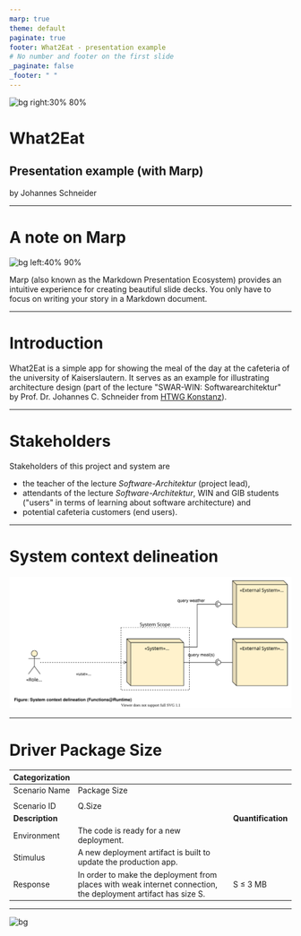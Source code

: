 ```yaml
---
marp: true
theme: default
paginate: true
footer: What2Eat - presentation example
# No number and footer on the first slide
_paginate: false
_footer: " "
---
```


<!-- This reserves 30% of the slide width for the image on the right. The image itself is scaled to 80% size. -->
![bg right:30% 80%](https://www.htwg-konstanz.de/fileadmin/pub/allgemein/Grafiken/logo/logo_pos.svg)

# What2Eat

## Presentation example (with Marp)

by Johannes Schneider

---

# A note on Marp

<!-- Das reserviert 40% der Folien-Breite für das Bild auf der linken Seite. Das Bild an sich wird auf 90% Größe skaliert -->
![bg left:40% 90%](https://avatars.githubusercontent.com/u/20685754?s=200&v=4)

Marp (also known as the Markdown Presentation Ecosystem) provides an intuitive experience for creating beautiful slide decks. You only have to focus on writing your story in a Markdown document.

---

# Introduction

What2Eat is a simple app for showing the meal of the day at the cafeteria of the university of Kaiserslautern. It serves as an example for illustrating architecture design (part of the lecture "SWAR-WIN: Softwarearchitektur" by Prof. Dr. Johannes C. Schneider from [HTWG Konstanz](https://www.htwg-konstanz.de/)).

---

# Stakeholders

Stakeholders of this project and system are

- the teacher of the lecture _Software-Architektur_ (project lead),
- attendants of the lecture _Software-Architektur_, WIN and GIB students ("users" in terms of learning about software architecture) and
- potential cafeteria customers (end users).

---

# System context delineation

![w:1000px](diagrams/system-context-RT.drawio.svg)

---

<!-- custom style to adapt the font size -->
<style scoped>
section {
  font-size: 19pt
}
</style>

# Driver Package Size

| Categorization  |                                                                                                                |                    |
| --------------- | -------------------------------------------------------------------------------------------------------------- | ------------------ |
| Scenario Name     | Package Size                                                                                                   |
|                 |
| Scenario ID       | Q.Size                                                                                                         |
| **Description** |                                                                                                                | **Quantification** |
| Environment     | The code is ready for a new deployment.                                                                        |                    |
| Stimulus        | A new deployment artifact is built to update the production app.                                               |                    |
| Response        | In order to make the deployment from places with weak internet connection, the deployment artifact has size S. | S &le; 3 MB        |

---

<!--- This pictures is taken as full background -->

![bg](https://images.unsplash.com/photo-1584890280660-9322ee35baf1?ixlib=rb-1.2.1&ixid=MnwxMjA3fDB8MHxwaG90by1wYWdlfHx8fGVufDB8fHx8&auto=format&fit=crop&w=1668&q=80)
